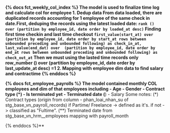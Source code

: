 **{% docs fct_weekly_col_index %}
The model is used to finalize time log and calculate col for employee
    1. Dedup data
    From data loaded, there are duplicated records accounting for 1 employee of the same check in date.First, deduping the records using the latest loaded date:
    `rank () over (partition by employee_id, date order by loaded_at desc)`
    Finding first time checkin and last time checkout
    `first_value(start_at) over 
        (partition by employee_id, date order by start_at rows between unbounded preceding and unbounded following) as check_in_at,
    last_value(end_dat) over 
        (partition by employee_id, date order by end_at rows between unbounded preceding and unbounded following) as check_out_at`
    Then we must using the lasted time records only
    row_number () over (partition by employee_id, date order by last_update_at desc) =1
    2. Mapping with employee dim data to find salary and contractime 
{% enddocs %}**

**{% docs fct_employee_payrolls %}
The model contained monthly COL employees and dim of that employees including 
    - Age 
    - Gender
    - Contract type (*)
    - Is terminated yet
    - Terminated date (**)
    - Salary
Some notes:
 (*) Contract types (origin from column - phan_loai_nhan_su of stg_base_vn_payroll_records) if Partime/ Freelance -> defined as it's. if not -> classified as "Fultime".
 (**) Terminated date from stg_base_vn_hrm__employees mapping with payroll_month   
 
{% enddocs %}**